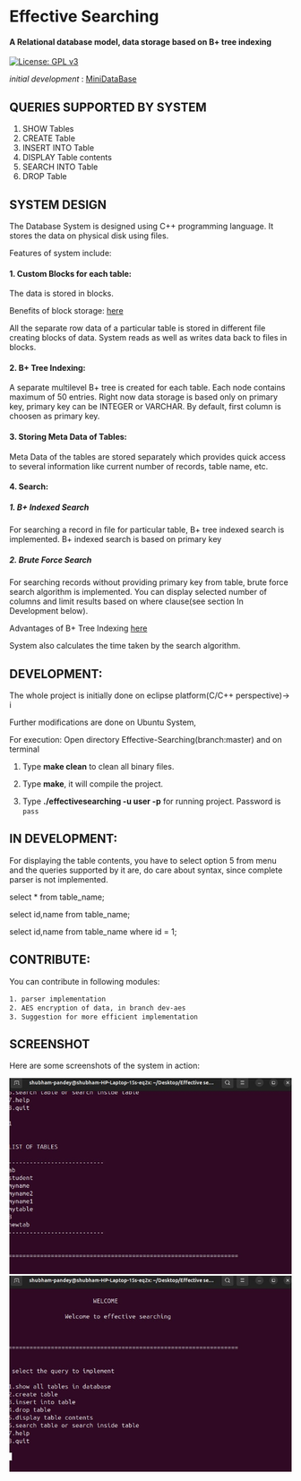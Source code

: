 # Effective Searching

#### A Relational database model, data storage based on B+ tree indexing

[![License: GPL v3](https://img.shields.io/badge/License-GPLv3-blue.svg)](https://www.gnu.org/licenses/gpl-3.0)


*initial development* : [MiniDataBase](https://github.com/iamshubham202002/Effective-Searching)


## QUERIES SUPPORTED BY SYSTEM
1. SHOW Tables
2. CREATE Table
3. INSERT INTO Table
4. DISPLAY Table contents
5. SEARCH INTO Table
6. DROP Table


## SYSTEM DESIGN
The Database System is designed using C++ programming language.
It stores the data on physical disk using files.

Features of system include:

#### 1. Custom Blocks for each table:
The data is stored in blocks.  

Benefits of block storage: [here](https://en.wikipedia.org/wiki/Block_(data_storage))

All the separate row data of a particular table is stored in different file creating blocks of data. System reads as well as writes data back to files in blocks.

#### 2. B+ Tree Indexing:
A separate multilevel B+ tree is created for each table. Each node contains maximum of 50 entries. Right now data storage  is based only on primary key, primary key can be INTEGER or VARCHAR. By default, first column is choosen as primary key.

#### 3. Storing Meta Data of Tables:
Meta Data of the tables are stored separately which provides quick access to several information like current number of records, table name, etc.
 
#### 4. Search:

##### 1. B+ Indexed Search
For searching a record in file for particular table, B+ tree indexed search is implemented. B+ indexed search is based on primary key
 
##### 2. Brute Force Search
For searching records without providing primary key from table, brute force search algorithm is implemented. You can display selected number of columns and limit results based on where clause(see section In Development below).
 
Advantages of B+ Tree Indexing [here](https://www.tutorialcup.com/dbms/b-plus-tree.htm)
 
System also calculates the time taken by the search algorithm.
 
## DEVELOPMENT:
The whole project is initially done on eclipse platform(C/C++ perspective)-> i

Further modifications are done on Ubuntu System, 

For execution: Open directory Effective-Searching(branch:master) and on terminal

1. Type **make clean** to clean all binary files.
	
2. Type **make**, it will compile the project.
	
3. Type **./effectivesearching -u user -p** for running project. Password is `pass`

## IN DEVELOPMENT:
For displaying the table contents, you have to select option 5 from menu and the queries supported by it are, do care about syntax, since complete parser is not implemented.

select * from table_name;

select id,name from table_name;

select id,name from table_name where id = 1;

## CONTRIBUTE:
You can contribute in following modules:

	1. parser implementation
	2. AES encryption of data, in branch dev-aes
	3. Suggestion for more efficient implementation
## SCREENSHOT

Here are some screenshots of the system in action:

<p align="center">
  <img src="https://raw.githubusercontent.com/iamshubham202002/Effective-Searching/master/WhatsApp%20Image%202025-04-02%20at%2010.01.25_30b8a21d.jpg" alt="Screenshot 1"/>
  <img src="https://raw.githubusercontent.com/iamshubham202002/Effective-Searching/master/WhatsApp%20Image%202025-04-02%20at%2010.01.25_49a4794c.jpg" alt="Screenshot 2" />
</p>
